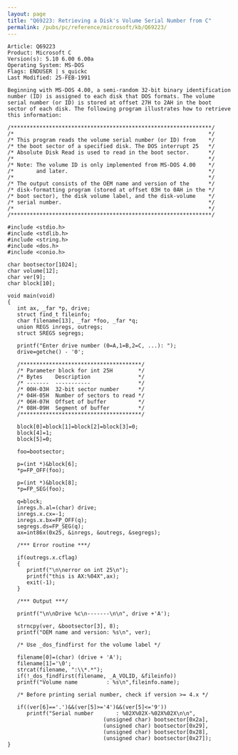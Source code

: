 ```yaml
---
layout: page
title: "Q69223: Retrieving a Disk's Volume Serial Number from C"
permalink: /pubs/pc/reference/microsoft/kb/Q69223/
---
```


	Article: Q69223
	Product: Microsoft C
	Version(s): 5.10 6.00 6.00a
	Operating System: MS-DOS
	Flags: ENDUSER | s_quickc
	Last Modified: 25-FEB-1991
	
	Beginning with MS-DOS 4.00, a semi-random 32-bit binary identification
	number (ID) is assigned to each disk that DOS formats. The volume
	serial number (or ID) is stored at offset 27H to 2AH in the boot
	sector of each disk. The following program illustrates how to retrieve
	this information:
	
	/***************************************************************/
	/*                                                             */
	/* This program reads the volume serial number (or ID) from    */
	/* the boot sector of a specified disk. The DOS interrupt 25   */
	/* Absolute Disk Read is used to read in the boot sector.      */
	/*                                                             */
	/* Note: The volume ID is only implemented from MS-DOS 4.00    */
	/*       and later.                                            */
	/*                                                             */
	/* The output consists of the OEM name and version of the      */
	/* disk-formatting program (stored at offset 03H to 0AH in the */
	/* boot sector), the disk volume label, and the disk-volume    */
	/* serial number.                                              */
	/*                                                             */
	/***************************************************************/
	
	#include <stdio.h>
	#include <stdlib.h>
	#include <string.h>
	#include <dos.h>
	#include <conio.h>
	
	char bootsector[1024];
	char volume[12];
	char ver[9];
	char block[10];
	
	void main(void)
	{
	   int ax, _far *p, drive;
	   struct find_t fileinfo;
	   char filename[13], _far *foo, _far *q;
	   union REGS inregs, outregs;
	   struct SREGS segregs;
	
	   printf("Enter drive number (0=A,1=B,2=C, ...): ");
	   drive=getche() - '0';
	
	   /**************************************/
	   /* Parameter block for int 25H        */
	   /* Bytes    Description               */
	   /* -------  -----------               */
	   /* 00H-03H  32-bit sector number      */
	   /* 04H-05H  Number of sectors to read */
	   /* 06H-07H  Offset of buffer          */
	   /* 08H-09H  Segment of buffer         */
	   /**************************************/
	
	   block[0]=block[1]=block[2]=block[3]=0;
	   block[4]=1;
	   block[5]=0;
	
	   foo=bootsector;
	
	   p=(int *)&block[6];
	   *p=FP_OFF(foo);
	
	   p=(int *)&block[8];
	   *p=FP_SEG(foo);
	
	   q=block;
	   inregs.h.al=(char) drive;
	   inregs.x.cx=-1;
	   inregs.x.bx=FP_OFF(q);
	   segregs.ds=FP_SEG(q);
	   ax=int86x(0x25, &inregs, &outregs, &segregs);
	
	   /*** Error routine ***/
	
	   if(outregs.x.cflag)
	   {
	      printf("\n\nerror on int 25\n");
	      printf("this is AX:%04X",ax);
	      exit(-1);
	   }
	
	   /*** Output ***/
	
	   printf("\n\nDrive %c\n-------\n\n", drive +'A');
	
	   strncpy(ver, &bootsector[3], 8);
	   printf("OEM name and version: %s\n", ver);
	
	   /* Use _dos_findfirst for the volume label */
	
	   filename[0]=(char) (drive + 'A');
	   filename[1]='\0';
	   strcat(filename, ":\\*.*");
	   if(!_dos_findfirst(filename, _A_VOLID, &fileinfo))
	   printf("Volume name         : %s\n",fileinfo.name);
	
	   /* Before printing serial number, check if version >= 4.x */
	
	   if((ver[6]=='.')&&(ver[5]>='4')&&(ver[5]<='9'))
	      printf("Serial number       : %02X%02X-%02X%02X\n\n",
	                              (unsigned char) bootsector[0x2a],
	                              (unsigned char) bootsector[0x29],
	                              (unsigned char) bootsector[0x28],
	                              (unsigned char) bootsector[0x27]);
	}
